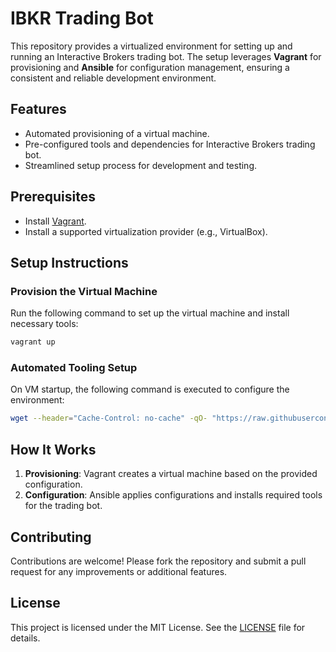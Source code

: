 # IBKR Trading Bot

This repository provides a virtualized environment for setting up and running an Interactive Brokers trading bot. The setup leverages **Vagrant** for provisioning and **Ansible** for configuration management, ensuring a consistent and reliable development environment.

## Features
- Automated provisioning of a virtual machine.
- Pre-configured tools and dependencies for Interactive Brokers trading bot.
- Streamlined setup process for development and testing.

## Prerequisites
- Install [Vagrant](https://www.vagrantup.com/).
- Install a supported virtualization provider (e.g., VirtualBox).

## Setup Instructions

### Provision the Virtual Machine
Run the following command to set up the virtual machine and install necessary tools:

```bash
vagrant up
```

### Automated Tooling Setup
On VM startup, the following command is executed to configure the environment:

```bash
wget --header="Cache-Control: no-cache" -qO- "https://raw.githubusercontent.com/arslan-qamar/devsetups/refs/heads/main/bootstrap.sh?ts=$(date +%s)" | bash -s "main.yml" "localhost," "local" "install" "deps,devbox,docker,githubcli,vscode,zsh"
```

## How It Works
1. **Provisioning**: Vagrant creates a virtual machine based on the provided configuration.
2. **Configuration**: Ansible applies configurations and installs required tools for the trading bot.

## Contributing
Contributions are welcome! Please fork the repository and submit a pull request for any improvements or additional features.

## License
This project is licensed under the MIT License. See the [LICENSE](../LICENSE) file for details.
